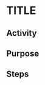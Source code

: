 # TITLE

## Activity

<!-- What is the activity you're going to walk the reader through. -->

## Purpose

<!-- What is the reader supposed to gain from reading this? -->

## Steps

<!-- Prepare a bulleted outline of how you're going to walk the reader through this activity. -->
<!-- Be specific about how you're going to teach this activity, we want to catch any pitfalls before the writing phase. -->

